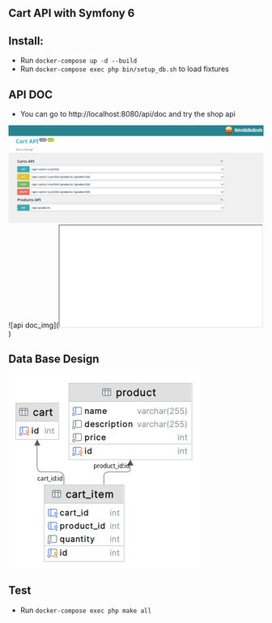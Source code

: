 ## Cart API with Symfony 6 

## Install:
* Run `docker-compose up -d --build`
* Run `docker-compose exec php bin/setup_db.sh` to load fixtures

## API DOC
* You can go to http://localhost:8080/api/doc and try the shop api  

![api doc_img](doc/img/api_doc.png)
![api doc_img](<iframe src="doc/img/api_doc.png" height="200px" width="400px"></iframe>)


## Data Base Design

![db_design_img](doc/img/db_design.png)

## Test
* Run `docker-compose exec php make all`
